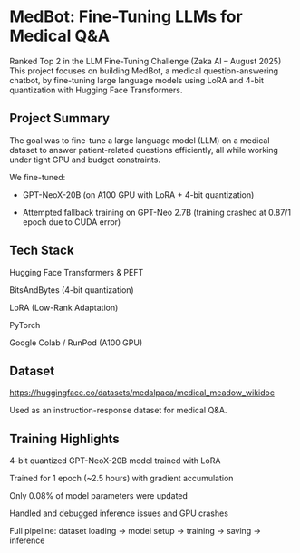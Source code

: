 # MedBot: Fine-Tuning LLMs for Medical Q&A
Ranked Top 2 in the LLM Fine-Tuning Challenge (Zaka AI – August 2025)
This project focuses on building MedBot, a medical question-answering chatbot, by fine-tuning large language models using LoRA and 4-bit quantization with Hugging Face Transformers.

## Project Summary
The goal was to fine-tune a large language model (LLM) on a medical dataset to answer patient-related questions efficiently, all while working under tight GPU and budget constraints.

We fine-tuned:

- GPT-NeoX-20B (on A100 GPU with LoRA + 4-bit quantization)

- Attempted fallback training on GPT-Neo 2.7B (training crashed at 0.87/1 epoch due to CUDA error)

## Tech Stack
Hugging Face Transformers & PEFT

BitsAndBytes (4-bit quantization)

LoRA (Low-Rank Adaptation)

PyTorch

Google Colab / RunPod (A100 GPU)

## Dataset
https://huggingface.co/datasets/medalpaca/medical_meadow_wikidoc

Used as an instruction-response dataset for medical Q&A.

## Training Highlights
4-bit quantized GPT-NeoX-20B model trained with LoRA

Trained for 1 epoch (~2.5 hours) with gradient accumulation

Only 0.08% of model parameters were updated

Handled and debugged inference issues and GPU crashes

Full pipeline: dataset loading → model setup → training → saving → inference
